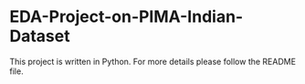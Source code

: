 # EDA-Project-on-PIMA-Indian-Dataset
This project is written in Python. For more details please follow the README file.
